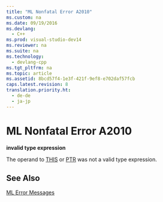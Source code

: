 ```yaml
---
title: "ML Nonfatal Error A2010"
ms.custom: na
ms.date: 09/19/2016
ms.devlang: 
  - C++
ms.prod: visual-studio-dev14
ms.reviewer: na
ms.suite: na
ms.technology: 
  - devlang-cpp
ms.tgt_pltfrm: na
ms.topic: article
ms.assetid: 8bcd57f4-1e3f-421f-9ef8-e702daf57fcb
caps.latest.revision: 8
translation.priority.ht: 
  - de-de
  - ja-jp
---
```

# ML Nonfatal Error A2010
**invalid type expression**  
  
 The operand to [THIS](../vs140/operator-THIS.md) or [PTR](../vs140/operator-PTR.md) was not a valid type expression.  
  
## See Also  
 [ML Error Messages](../vs140/ML-Error-Messages.md)